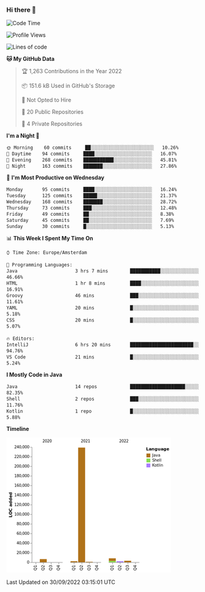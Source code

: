 ### Hi there 👋


<!--START_SECTION:waka-->
![Code Time](http://img.shields.io/badge/Code%20Time-2%2C495%20hrs%2044%20mins-blue)

![Profile Views](http://img.shields.io/badge/Profile%20Views-1-blue)

![Lines of code](https://img.shields.io/badge/From%20Hello%20World%20I%27ve%20Written-262%20Thousand%20lines%20of%20code-blue)

**🐱 My GitHub Data** 

> 🏆 1,263 Contributions in the Year 2022
 > 
> 📦 151.6 kB Used in GitHub's Storage 
 > 
> 🚫 Not Opted to Hire
 > 
> 📜 20 Public Repositories 
 > 
> 🔑 4 Private Repositories  
 > 
**I'm a Night 🦉** 

```text
🌞 Morning    60 commits     ██░░░░░░░░░░░░░░░░░░░░░░░   10.26% 
🌆 Daytime    94 commits     ████░░░░░░░░░░░░░░░░░░░░░   16.07% 
🌃 Evening    268 commits    ███████████░░░░░░░░░░░░░░   45.81% 
🌙 Night      163 commits    ███████░░░░░░░░░░░░░░░░░░   27.86%

```
📅 **I'm Most Productive on Wednesday** 

```text
Monday       95 commits     ████░░░░░░░░░░░░░░░░░░░░░   16.24% 
Tuesday      125 commits    █████░░░░░░░░░░░░░░░░░░░░   21.37% 
Wednesday    168 commits    ███████░░░░░░░░░░░░░░░░░░   28.72% 
Thursday     73 commits     ███░░░░░░░░░░░░░░░░░░░░░░   12.48% 
Friday       49 commits     ██░░░░░░░░░░░░░░░░░░░░░░░   8.38% 
Saturday     45 commits     ██░░░░░░░░░░░░░░░░░░░░░░░   7.69% 
Sunday       30 commits     █░░░░░░░░░░░░░░░░░░░░░░░░   5.13%

```


📊 **This Week I Spent My Time On** 

```text
⌚︎ Time Zone: Europe/Amsterdam

💬 Programming Languages: 
Java                     3 hrs 7 mins        ███████████░░░░░░░░░░░░░░   46.66% 
HTML                     1 hr 8 mins         ████░░░░░░░░░░░░░░░░░░░░░   16.91% 
Groovy                   46 mins             ███░░░░░░░░░░░░░░░░░░░░░░   11.61% 
YAML                     20 mins             █░░░░░░░░░░░░░░░░░░░░░░░░   5.18% 
CSS                      20 mins             █░░░░░░░░░░░░░░░░░░░░░░░░   5.07%

🔥 Editors: 
IntelliJ                 6 hrs 20 mins       ███████████████████████░░   94.76% 
VS Code                  21 mins             █░░░░░░░░░░░░░░░░░░░░░░░░   5.24%

```

**I Mostly Code in Java** 

```text
Java                     14 repos            ████████████████████░░░░░   82.35% 
Shell                    2 repos             ███░░░░░░░░░░░░░░░░░░░░░░   11.76% 
Kotlin                   1 repo              █░░░░░░░░░░░░░░░░░░░░░░░░   5.88%

```


**Timeline**

![Chart not found](https://raw.githubusercontent.com/powercasgamer/powercasgamer/master/charts/bar_graph.png) 


 Last Updated on 30/09/2022 03:15:01 UTC
<!--END_SECTION:waka-->

